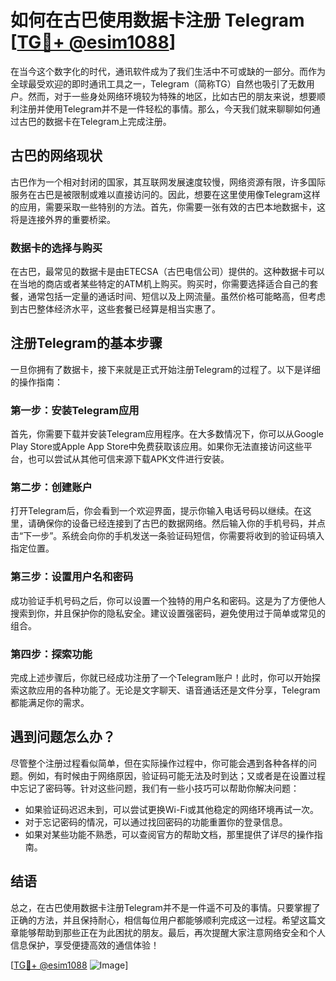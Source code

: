 # 如何在古巴使用数据卡注册 Telegram [[TG💪+ @esim1088](https://t.me/s/esim1088)]

在当今这个数字化的时代，通讯软件成为了我们生活中不可或缺的一部分。而作为全球最受欢迎的即时通讯工具之一，Telegram（简称TG）自然也吸引了无数用户。然而，对于一些身处网络环境较为特殊的地区，比如古巴的朋友来说，想要顺利注册并使用Telegram并不是一件轻松的事情。那么，今天我们就来聊聊如何通过古巴的数据卡在Telegram上完成注册。

## 古巴的网络现状

古巴作为一个相对封闭的国家，其互联网发展速度较慢，网络资源有限，许多国际服务在古巴是被限制或难以直接访问的。因此，想要在这里使用像Telegram这样的应用，需要采取一些特别的方法。首先，你需要一张有效的古巴本地数据卡，这将是连接外界的重要桥梁。

### 数据卡的选择与购买

在古巴，最常见的数据卡是由ETECSA（古巴电信公司）提供的。这种数据卡可以在当地的商店或者某些特定的ATM机上购买。购买时，你需要选择适合自己的套餐，通常包括一定量的通话时间、短信以及上网流量。虽然价格可能略高，但考虑到古巴整体经济水平，这些套餐已经算是相当实惠了。

## 注册Telegram的基本步骤

一旦你拥有了数据卡，接下来就是正式开始注册Telegram的过程了。以下是详细的操作指南：

### 第一步：安装Telegram应用

首先，你需要下载并安装Telegram应用程序。在大多数情况下，你可以从Google Play Store或Apple App Store中免费获取该应用。如果你无法直接访问这些平台，也可以尝试从其他可信来源下载APK文件进行安装。

### 第二步：创建账户

打开Telegram后，你会看到一个欢迎界面，提示你输入电话号码以继续。在这里，请确保你的设备已经连接到了古巴的数据网络。然后输入你的手机号码，并点击“下一步”。系统会向你的手机发送一条验证码短信，你需要将收到的验证码填入指定位置。

### 第三步：设置用户名和密码

成功验证手机号码之后，你可以设置一个独特的用户名和密码。这是为了方便他人搜索到你，并且保护你的隐私安全。建议设置强密码，避免使用过于简单或常见的组合。

### 第四步：探索功能

完成上述步骤后，你就已经成功注册了一个Telegram账户！此时，你可以开始探索这款应用的各种功能了。无论是文字聊天、语音通话还是文件分享，Telegram都能满足你的需求。

## 遇到问题怎么办？

尽管整个注册过程看似简单，但在实际操作过程中，你可能会遇到各种各样的问题。例如，有时候由于网络原因，验证码可能无法及时到达；又或者是在设置过程中忘记了密码等。针对这些问题，我们有一些小技巧可以帮助你解决问题：

- 如果验证码迟迟未到，可以尝试更换Wi-Fi或其他稳定的网络环境再试一次。
- 对于忘记密码的情况，可以通过找回密码的功能重置你的登录信息。
- 如果对某些功能不熟悉，可以查阅官方的帮助文档，那里提供了详尽的操作指南。

## 结语

总之，在古巴使用数据卡注册Telegram并不是一件遥不可及的事情。只要掌握了正确的方法，并且保持耐心，相信每位用户都能够顺利完成这一过程。希望这篇文章能够帮助到那些正在为此困扰的朋友。最后，再次提醒大家注意网络安全和个人信息保护，享受便捷高效的通信体验！

[[TG💪+ @esim1088](https://t.me/s/esim1088) ![Image](https://i.postimg.cc/4NQfJmqS/Snipaste-2025-05-13-00-14-12.png)]